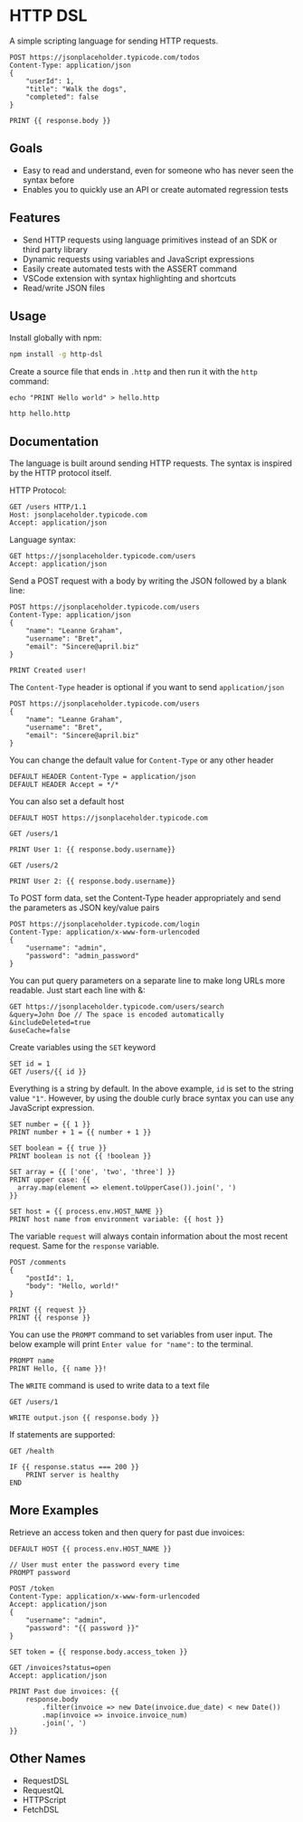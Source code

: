 # HTTP DSL

A simple scripting language for sending HTTP requests.

```
POST https://jsonplaceholder.typicode.com/todos
Content-Type: application/json
{
    "userId": 1,
    "title": "Walk the dogs",
    "completed": false
}

PRINT {{ response.body }}
```

## Goals
- Easy to read and understand, even for someone who has never seen the syntax before
- Enables you to quickly use an API or create automated regression tests

## Features
- Send HTTP requests using language primitives instead of an SDK or third party library
- Dynamic requests using variables and JavaScript expressions
- Easily create automated tests with the ASSERT command
- VSCode extension with syntax highlighting and shortcuts
- Read/write JSON files

## Usage
Install globally with npm:
```sh
npm install -g http-dsl
```

Create a source file that ends in `.http` and then run it with the `http` command:
```
echo "PRINT Hello world" > hello.http

http hello.http
```

## Documentation
The language is built around sending HTTP requests. The syntax is inspired by the HTTP protocol itself.

HTTP Protocol:
```
GET /users HTTP/1.1
Host: jsonplaceholder.typicode.com
Accept: application/json
```

Language syntax:
```
GET https://jsonplaceholder.typicode.com/users
Accept: application/json
```

Send a POST request with a body by writing the JSON followed by a blank line:
```
POST https://jsonplaceholder.typicode.com/users
Content-Type: application/json
{
    "name": "Leanne Graham",
    "username": "Bret",
    "email": "Sincere@april.biz"
}

PRINT Created user!
```

The `Content-Type` header is optional if you want to send `application/json`
```
POST https://jsonplaceholder.typicode.com/users
{
    "name": "Leanne Graham",
    "username": "Bret",
    "email": "Sincere@april.biz"
}
```

You can change the default value for `Content-Type` or any other header
```
DEFAULT HEADER Content-Type = application/json
DEFAULT HEADER Accept = */*
```

You can also set a default host
```
DEFAULT HOST https://jsonplaceholder.typicode.com

GET /users/1

PRINT User 1: {{ response.body.username}}

GET /users/2

PRINT User 2: {{ response.body.username}}
```

To POST form data, set the Content-Type header appropriately and send the parameters as JSON key/value pairs
```
POST https://jsonplaceholder.typicode.com/login
Content-Type: application/x-www-form-urlencoded
{
    "username": "admin",
    "password": "admin_password"
}
```

You can put query parameters on a separate line to make long URLs more readable. Just start each line with &:
```
GET https://jsonplaceholder.typicode.com/users/search
&query=John Doe // The space is encoded automatically
&includeDeleted=true
&useCache=false
```

Create variables using the `SET` keyword
```
SET id = 1
GET /users/{{ id }}
```

Everything is a string by default. In the above example, `id` is set to the string value `"1"`. However, by using the double curly brace syntax you can use any JavaScript expression.

```
SET number = {{ 1 }}
PRINT number + 1 = {{ number + 1 }}

SET boolean = {{ true }}
PRINT boolean is not {{ !boolean }}

SET array = {{ ['one', 'two', 'three'] }}
PRINT upper case: {{ 
  array.map(element => element.toUpperCase()).join(', ') 
}}

SET host = {{ process.env.HOST_NAME }}
PRINT host name from environment variable: {{ host }}
```

The variable `request` will always contain information about the most recent request. Same for the `response` variable.

```
POST /comments
{
    "postId": 1,
    "body": "Hello, world!"
}

PRINT {{ request }}
PRINT {{ response }}
```

You can use the `PROMPT` command to set variables from user input. The below example will print `Enter value for "name":` to the terminal. 

```
PROMPT name
PRINT Hello, {{ name }}!
```

The `WRITE` command is used to write data to a text file

```
GET /users/1

WRITE output.json {{ response.body }}
```

If statements are supported:
```
GET /health

IF {{ response.status === 200 }}
    PRINT server is healthy
END
```

## More Examples

Retrieve an access token and then query for past due invoices:
```
DEFAULT HOST {{ process.env.HOST_NAME }}

// User must enter the password every time
PROMPT password

POST /token
Content-Type: application/x-www-form-urlencoded
Accept: application/json
{
    "username": "admin",
    "password": "{{ password }}"
}

SET token = {{ response.body.access_token }}

GET /invoices?status=open
Accept: application/json

PRINT Past due invoices: {{
    response.body
        .filter(invoice => new Date(invoice.due_date) < new Date())
        .map(invoice => invoice.invoice_num)
        .join(', ')
}}
```

## Other Names
- RequestDSL
- RequestQL
- HTTPScript
- FetchDSL
